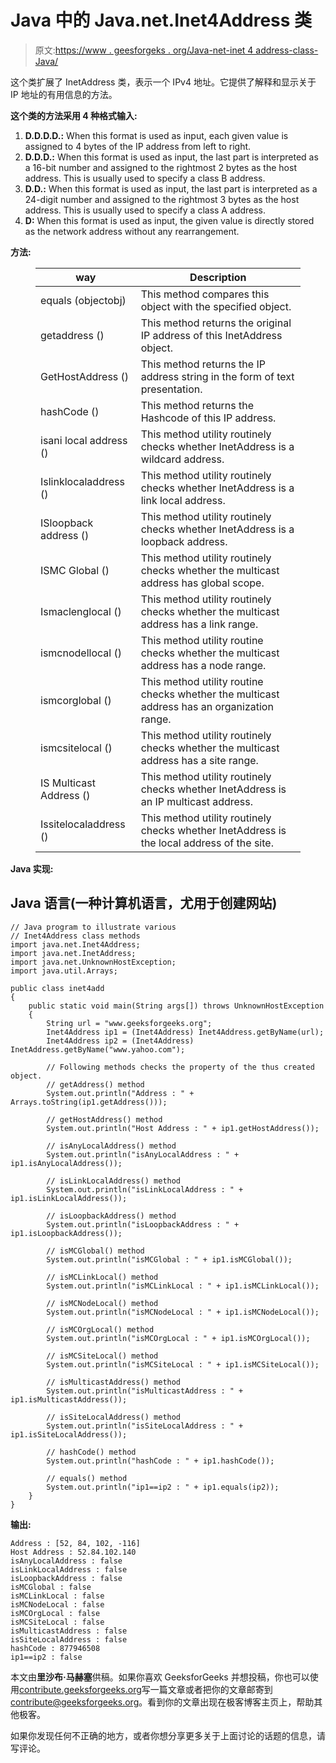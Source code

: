# Java 中的 Java.net.Inet4Address 类

> 原文:[https://www . geesforgeks . org/Java-net-inet 4 address-class-Java/](https://www.geeksforgeeks.org/java-net-inet4address-class-java/)

这个类扩展了 InetAddress 类，表示一个 IPv4 地址。它提供了解释和显示关于 IP 地址的有用信息的方法。

**这个类的方法采用 4 种格式输入:**

1.  **D.D.D.D.:** When this format is used as input, each given value is assigned to 4 bytes of the IP address from left to right.
2.  **D.D.D.:** When this format is used as input, the last part is interpreted as a 16-bit number and assigned to the rightmost 2 bytes as the host address. This is usually used to specify a class B address.
3.  **D.D.:** When this format is used as input, the last part is interpreted as a 24-digit number and assigned to the rightmost 3 bytes as the host address. This is usually used to specify a class A address.
4.  **D:** When this format is used as input, the given value is directly stored as the network address without any rearrangement.

**方法:**

<figure class="table">

| way | Description |
| --- | --- |
| equals (objectobj) | This method compares this object with the specified object. |
| getaddress () | This method returns the original IP address of this InetAddress object. |
| GetHostAddress () | This method returns the IP address string in the form of text presentation. |
| hashCode () | This method returns the Hashcode of this IP address. |
| isani local address () | This method utility routinely checks whether InetAddress is a wildcard address. |
| Islinklocaladdress () | This method utility routinely checks whether InetAddress is a link local address. |
| ISloopback address () | This method utility routinely checks whether InetAddress is a loopback address. |
| ISMC Global () | This method utility routinely checks whether the multicast address has global scope. |
| Ismaclenglocal () | This method utility routinely checks whether the multicast address has a link range. |
| ismcnodellocal () | This method utility routine checks whether the multicast address has a node range. |
| ismcorglobal () | This method utility routine checks whether the multicast address has an organization range. |
| ismcsitelocal () | This method utility routinely checks whether the multicast address has a site range. |
| IS Multicast Address () | This method utility routinely checks whether InetAddress is an IP multicast address. |
| Issitelocaladdress () | This method utility routinely checks whether InetAddress is the local address of the site. |

</figure>

**Java 实现:**

## Java 语言(一种计算机语言，尤用于创建网站)

```
// Java program to illustrate various
// Inet4Address class methods
import java.net.Inet4Address;
import java.net.InetAddress;
import java.net.UnknownHostException;
import java.util.Arrays;

public class inet4add
{
    public static void main(String args[]) throws UnknownHostException
    {
        String url = "www.geeksforgeeks.org";
        Inet4Address ip1 = (Inet4Address) Inet4Address.getByName(url);
        Inet4Address ip2 = (Inet4Address) InetAddress.getByName("www.yahoo.com");

        // Following methods checks the property of the thus created object.
        // getAddress() method
        System.out.println("Address : " + Arrays.toString(ip1.getAddress()));

        // getHostAddress() method
        System.out.println("Host Address : " + ip1.getHostAddress());

        // isAnyLocalAddress() method
        System.out.println("isAnyLocalAddress : " + ip1.isAnyLocalAddress());

        // isLinkLocalAddress() method
        System.out.println("isLinkLocalAddress : " + ip1.isLinkLocalAddress());

        // isLoopbackAddress() method
        System.out.println("isLoopbackAddress : " + ip1.isLoopbackAddress());

        // isMCGlobal() method
        System.out.println("isMCGlobal : " + ip1.isMCGlobal());

        // isMCLinkLocal() method
        System.out.println("isMCLinkLocal : " + ip1.isMCLinkLocal());

        // isMCNodeLocal() method
        System.out.println("isMCNodeLocal : " + ip1.isMCNodeLocal());

        // isMCOrgLocal() method
        System.out.println("isMCOrgLocal : " + ip1.isMCOrgLocal());

        // isMCSiteLocal() method
        System.out.println("isMCSiteLocal : " + ip1.isMCSiteLocal());

        // isMulticastAddress() method
        System.out.println("isMulticastAddress : " + ip1.isMulticastAddress());

        // isSiteLocalAddress() method
        System.out.println("isSiteLocalAddress : " + ip1.isSiteLocalAddress());

        // hashCode() method
        System.out.println("hashCode : " + ip1.hashCode());

        // equals() method
        System.out.println("ip1==ip2 : " + ip1.equals(ip2));
    }
}
```

**输出:**

```
Address : [52, 84, 102, -116]
Host Address : 52.84.102.140
isAnyLocalAddress : false
isLinkLocalAddress : false
isLoopbackAddress : false
isMCGlobal : false
isMCLinkLocal : false
isMCNodeLocal : false
isMCOrgLocal : false
isMCSiteLocal : false
isMulticastAddress : false
isSiteLocalAddress : false
hashCode : 877946508
ip1==ip2 : false
```

本文由**里沙布·马赫塞**供稿。如果你喜欢 GeeksforGeeks 并想投稿，你也可以使用[contribute.geeksforgeeks.org](http://contribute.geeksforgeeks.org)写一篇文章或者把你的文章邮寄到 contribute@geeksforgeeks.org。看到你的文章出现在极客博客主页上，帮助其他极客。

如果你发现任何不正确的地方，或者你想分享更多关于上面讨论的话题的信息，请写评论。